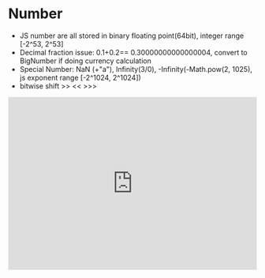 # Number

- JS number are all stored in binary floating point(64bit), integer range [-2^53, 2^53]
- Decimal fraction issue: 0.1+0.2== 0.30000000000000004, convert to BigNumber if doing currency calculation
- Special Number: NaN (+"a"), Infinity(3/0), -Infinity(-Math.pow(2, 1025), js exponent range [-2^1024, 2^1024])
- bitwise shift >> << >>>

<iframe width="100%" height="350" src="http://jsbin.com/dudad/latest/embed?js" allowfullscreen="allowfullscreen" frameborder="0"></iframe>
